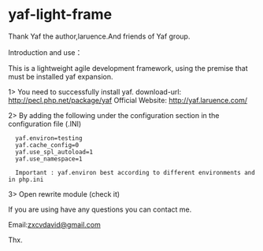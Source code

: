 yaf-light-frame
===============


Thank Yaf the author,laruence.And friends of Yaf group.

Introduction and use：
  
  This is a lightweight agile development framework, using the premise that must be installed yaf expansion.
  
  1> You need to successfully install yaf.
      download-url:     http://pecl.php.net/package/yaf 
      Official Website: http://yaf.laruence.com/
      
  
  2> By adding the following under the configuration section in the configuration file (.INI)
          
      yaf.environ=testing
      yaf.cache_config=0
      yaf.use_spl_autoload=1
      yaf.use_namespace=1
      
      Important : yaf.environ best according to different environments and in php.ini
      
  3> Open rewrite module (check it)

If you are using have any questions you can contact me.

Email:zxcvdavid@gmail.com

Thx.



